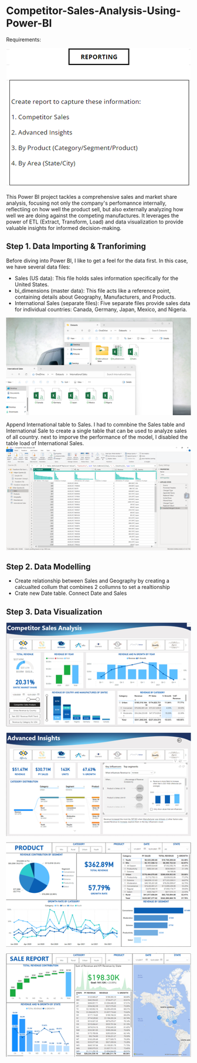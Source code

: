 # Competitor-Sales-Analysis-Using-Power-BI
Requirements:
<p align="center">
  <img src="https://github.com/HuyQuangOP/QuangHuyDao.Portfolio/blob/main/image/requiremetns.png" alt="Image" />
</p>

This Power BI project tackles a comprehensive sales and market share analysis, focusing not only the company's perfomannce internally, reflectiing on how well the product sell, but also externally analyzing how well we are doing against the competing manufactures. It leverages the power of ETL (Extract, Transform, Load) and data visualization to provide valuable insights for informed decision-making.

## Step 1. Data Importing & Tranforiming
Before diving into Power BI, I like to get a feel for the data first.  In this case, we have several data files:
- Sales (US data): This file holds sales information specifically for the United States.
- bi_dimensions (master data): This file acts like a reference point, containing details about Geography, Manufacturers, and Products.
- International Sales (separate files): Five separate files provide sales data for individual countries: Canada, Germany, Japan, Mexico, and Nigeria.

<p align="center">
  <img src="https://github.com/HuyQuangOP/QuangHuyDao.Portfolio/blob/main/image/Screenshot%202024-05-01%20164219.png" alt="Image" />
</p>

Append International table to Sales. I had to comnbine the Sales table and International Sale to create a single table that can be used to analyze sales of all country. next to imporve the performance of the model, I disabled the table load of International Sales. 
![image](https://github.com/HuyQuangOP/QuangHuyDao.Portfolio/blob/main/image/Screenshot%20(423).png)


## Step 2. Data Modelling
- Create relationship between Sales and Geography by creating a calcualted collum that combines 2 collumns to set a realtionship
- Crate new Date table. Connect Date and Sales

## Step 3. Data Visualization

![image](https://github.com/HuyQuangOP/QuangHuyDao.Portfolio/blob/main/image/BI1.png)

![image](https://github.com/HuyQuangOP/QuangHuyDao.Portfolio/blob/main/image/BI2.png)

![image](https://github.com/HuyQuangOP/QuangHuyDao.Portfolio/blob/main/image/BI3.png)

![image](https://github.com/HuyQuangOP/QuangHuyDao.Portfolio/blob/main/image/BI4.png)
